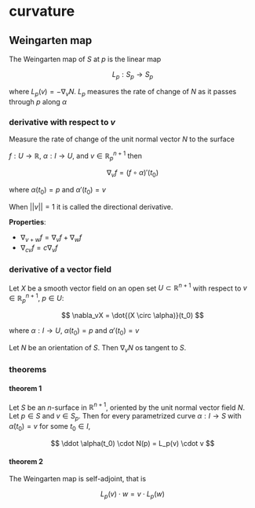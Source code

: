 # curvature

## Weingarten map

The Weingarten map of $S$ at $p$ is the linear map

$$
L_p : S_p \to S_p
$$

where $L_p(v) = - \nabla_vN$. $L_p$ measures the rate of change of $N$ as it passes through $p$ along $\alpha$

### derivative with respect to $v$

Measure the rate of change of the unit normal vector $N$ to the surface

$f: U \to \mathbb R$, $\alpha: I \to U$, and $v \in \mathbb R_p^{n+1}$ then

$$
\nabla_v f = (f \circ \alpha)'(t_0)
$$

where $\alpha(t_0) = p$ and $\alpha'(t_0) = v$

When $||v|| = 1$ it is called the directional derivative.

**Properties**:

- $\nabla_{v+w}f = \nabla_v f + \nabla_w f$
- $\nabla_{cv}f = c\nabla_v f$

### derivative of a vector field

Let $X$ be a smooth vector field on an open set $U \subset \mathbb R^{n+1}$ with respect to $v \in \mathbb R_p^{n+1}$, $p \in U$:

$$
\nabla_vX = \dot{(X \circ \alpha)}(t_0)
$$

where $\alpha: I \to U$, $\alpha(t_0) = p$ and $\alpha'(t_0) = v$

Let $N$ be an orientation of $S$. Then $\nabla_vN$ os tangent to $S$.

### theorems

#### theorem 1

Let $S$ be an $n$-surface in $\mathbb R^{n+ 1}$, oriented by the unit normal vector field $N$. Let $p \in S$ and $v \in S_p$. Then for every parametrized curve $\alpha: I \to S$ with $\dot \alpha(t_0) = v$ for some $t_0 \in I$,

$$
\ddot \alpha(t_0) \cdot N(p) = L_p(v) \cdot v
$$

#### theorem 2

The Weingarten map is self-adjoint, that is

$$
L_p(v) \cdot w = v \cdot L_p(w)
$$
